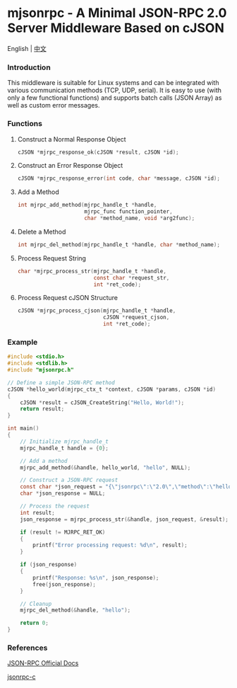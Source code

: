 # mjsonrpc - A Minimal JSON-RPC 2.0 Server Middleware Based on cJSON

English | [中文](README_CN.md)

### Introduction

This middleware is suitable for Linux systems and can be integrated with various communication methods (TCP, UDP, serial). It is easy to use (with only a few functional functions) and supports batch calls (JSON Array) as well as custom error messages.

### Functions

1. Construct a Normal Response Object

    ```c
    cJSON *mjrpc_response_ok(cJSON *result, cJSON *id);
    ```

2. Construct an Error Response Object

    ```c
    cJSON *mjrpc_response_error(int code, char *message, cJSON *id);
    ```

3. Add a Method

    ```c
    int mjrpc_add_method(mjrpc_handle_t *handle,
                         mjrpc_func function_pointer,
                         char *method_name, void *arg2func);
    ```

4. Delete a Method

    ```c
    int mjrpc_del_method(mjrpc_handle_t *handle, char *method_name);
    ```

5. Process Request String

    ```c
    char *mjrpc_process_str(mjrpc_handle_t *handle,
                            const char *request_str,
                            int *ret_code);
    ```

6. Process Request cJSON Structure

    ```c
    cJSON *mjrpc_process_cjson(mjrpc_handle_t *handle,
                               cJSON *request_cjson,
                               int *ret_code);
    ```

### Example

```c
#include <stdio.h>
#include <stdlib.h>
#include "mjsonrpc.h"

// Define a simple JSON-RPC method
cJSON *hello_world(mjrpc_ctx_t *context, cJSON *params, cJSON *id)
{
    cJSON *result = cJSON_CreateString("Hello, World!");
    return result;
}

int main()
{
    // Initialize mjrpc_handle_t
    mjrpc_handle_t handle = {0};

    // Add a method
    mjrpc_add_method(&handle, hello_world, "hello", NULL);

    // Construct a JSON-RPC request
    const char *json_request = "{\"jsonrpc\":\"2.0\",\"method\":\"hello\",\"id\":1}";
    char *json_response = NULL;

    // Process the request
    int result;
    json_response = mjrpc_process_str(&handle, json_request, &result);

    if (result != MJRPC_RET_OK)
    {
        printf("Error processing request: %d\n", result);
    }

    if (json_response)
    {
        printf("Response: %s\n", json_response);
        free(json_response);
    }

    // Cleanup
    mjrpc_del_method(&handle, "hello");

    return 0;
}
```

### References

[JSON-RPC Official Docs](https://www.jsonrpc.org/specification)

[jsonrpc-c](https://github.com/hmng/jsonrpc-c)